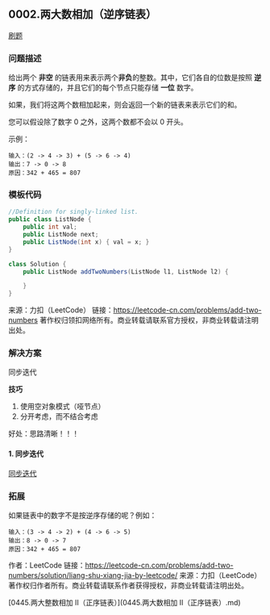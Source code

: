 <script src="https://cdn.bootcss.com/mathjax/2.7.7/MathJax.js?config=TeX-AMS-MML_HTMLorMML"></script>

## 0002.两大数相加（逆序链表）

[刷题](qu0002/solu/Solution.java)

### 问题描述

给出两个 **非空** 的链表用来表示两个**非负**的整数。其中，它们各自的位数是按照 **逆序** 的方式存储的，并且它们的每个节点只能存储 **一位** 数字。

如果，我们将这两个数相加起来，则会返回一个新的链表来表示它们的和。

您可以假设除了数字 0 之外，这两个数都不会以 0 开头。

示例：

```
输入：(2 -> 4 -> 3) + (5 -> 6 -> 4)
输出：7 -> 0 -> 8
原因：342 + 465 = 807
```

### 模板代码

``` java
//Definition for singly-linked list.
public class ListNode {
    public int val;
    public ListNode next;
    public ListNode(int x) { val = x; }
}

class Solution {
    public ListNode addTwoNumbers(ListNode l1, ListNode l2) {

    }
}
```

来源：力扣（LeetCode）
链接：https://leetcode-cn.com/problems/add-two-numbers
著作权归领扣网络所有。商业转载请联系官方授权，非商业转载请注明出处。

### 解决方案

同步迭代

**技巧**

1. 使用空对象模式（哑节点）
2. 分开考虑，而不结合考虑

好处：思路清晰！！！

#### 1. 同步迭代

[同步迭代](qu0002/solu1/Solution.java)

### 拓展

如果链表中的数字不是按逆序存储的呢？例如：

```
输入：(3 -> 4 -> 2) + (4 -> 6 -> 5)
输出：8 -> 0 -> 7
原因：342 + 465 = 807
```

作者：LeetCode
链接：https://leetcode-cn.com/problems/add-two-numbers/solution/liang-shu-xiang-jia-by-leetcode/
来源：力扣（LeetCode）
著作权归作者所有。商业转载请联系作者获得授权，非商业转载请注明出处。

 [0445.两大整数相加 II（正序链表）](0445.两大数相加 II（正序链表）.md)
 
 
